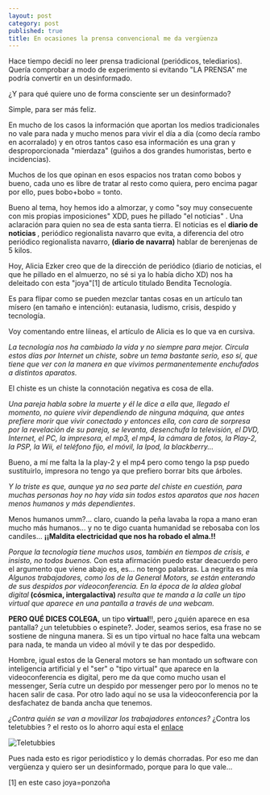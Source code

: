 ```yaml
---
layout: post
category: post
published: true
title: En ocasiones la prensa convencional me da vergüenza
---
```


Hace tiempo decidí no leer prensa tradicional (periódicos, telediarios). Quería comprobar a modo de experimento  si evitando "LA PRENSA" me podría convertir en un desinformado.

¿Y para qué quiere uno de forma consciente ser un desinformado? 

Simple, para ser más feliz. 

En mucho de los casos la información que aportan los medios tradicionales no vale para nada y mucho menos para vivir el día a día (como decía rambo en acorralado) y en otros tantos caso esa información es una gran y desproporcionada "mierdaza" (guiños a dos grandes humoristas, berto e incidencias). 

Muchos de los que opinan en esos espacios nos tratan como bobos y bueno, cada uno es libre de tratar al resto como quiera, pero encima pagar por ello, pues bobo+bobo = tonto. 

Bueno al tema, hoy hemos ido a almorzar, y como "soy muy consecuente con mis propias imposiciones"  XDD, pues he pillado "el noticias" .
 Una aclaración para quien no sea de esta santa tierra. El noticias es el <strong>diario de noticias </strong> , periódico regionalista navarro que evita, a diferencia del otro periódico regionalista navarro, <strong>(diario de navarra)</strong> hablar de berenjenas de 5 kilos. 

Hoy, Alicia Ezker creo que de la dirección de periódico (diario de noticias, el que he pillado en el almuerzo, no sé si ya lo había dicho XD) nos ha deleitado con esta "joya"[1] de artículo titulado Bendita Tecnología.

Es para flipar como se pueden mezclar tantas cosas en un artículo tan mísero (en tamaño e intención): eutanasia, ludismo, crisis, despido y tecnología.

Voy comentando entre líineas,  el artículo de Alicia es lo que va en cursiva.

<em>La tecnología nos ha cambiado la vida y no siempre para mejor.</em> 
<em>Circula estos días por Internet un chiste, sobre un tema bastante serio, eso sí, que tiene que ver con la manera en que vivimos permanentemente enchufados a distintos aparatos.</em> 

El chiste es un chiste la connotación negativa es cosa de ella. 

<em>Una pareja habla sobre la muerte y él le dice a ella que, llegado el momento, no quiere vivir dependiendo de ninguna máquina, que antes prefiere morir que vivir conectado y entonces ella, con cara de sorpresa por la revelación de su pareja, se levanta, desenchufa la televisión, el DVD, Internet, el PC, la impresora, el mp3, el mp4, la cámara de fotos, la Play-2, la PSP, la Wii, el teléfono fijo, el móvil, la Ipod, la blackberry... </em>

Bueno, a mí me falta la la play-2 y el mp4 pero como tengo la psp puedo sustituirlo, impresora no tengo ya que prefiero borrar bits que árboles. 

<em>Y lo triste es que, aunque ya no sea parte del chiste en cuestión, para muchas personas hoy no hay vida sin todos estos aparatos que nos hacen menos humanos y más dependientes</em>. 

Menos humanos umm?... claro, cuando la peña lavaba la ropa a mano eran mucho más humanos... y no te digo cuanta  humanidad  se rebosaba con los candiles... <strong>¡¡Maldita electricidad que nos ha robado el alma.!!  </strong>

<em>Porque la tecnología tiene muchos usos, también en tiempos de crisis, e insisto, no todos buenos. </em> 
Con esta afirmación puedo estar deacuerdo pero el argumento que viene abajo es, es... no tengo palabras. La negrita es mía
<em>
Algunos trabajadores, como los de la General Motors, se están enterando de sus despidos por videoconferencia. En la época de la aldea global digital</em><strong> (cósmica, intergalactiva) </strong><em> resulta que te manda a la calle un tipo virtual que aparece en una pantalla a través de una webcam.</em> 

<strong>PERO QUÉ DICES COLEGA,</strong> un tipo <strong>virtual</strong>!!, pero ¿quién aparece en esa pantalla? ¿un teletubbies o espinete?.  Joder, seamos serios, esa frase no se sostiene de ninguna manera. Si es un tipo virtual no hace falta una webcam para nada, te manda un video al móvil y te das por despedido.  

Hombre, igual estos de la General motors se han montado un software con inteligencia artificial  y el "ser" o "tipo virtual" que aparece en la videoconferencia es digital, pero me da que como mucho usan el messenger, Sería cutre un despido por messenger pero por lo menos no te hacen salir de casa. 
Por otro lado aquí no se usa la videoconferencia por la desfachatez de banda ancha que tenemos.

<em>¿Contra quién se van a movilizar los trabajadores entonces?</em> 
¿Contra los teletubbies ? el resto os lo ahorro aquí esta el <a href="http://www.noticiasdenavarra.com/ediciones/2009/02/20/opinion/d20opi3.1514469.php" title="noticias">enlace</a>

<img src="http://www.google.es/images?q=tbn:gB9wD7fZqAPuyM::ciadeorquestracaocenica1.zip.net/images/teletubbie.jpg" alt="Teletubbies" />

Pues nada esto es rigor periodístico y lo demás chorradas. Por eso me dan vergüenza y quiero ser un desinformado, porque para lo que vale...

[1] en este caso joya=ponzoña